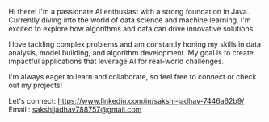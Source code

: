  Hi there! I'm a passionate AI enthusiast with a strong foundation in Java. 
 Currently diving into the world of data science and machine learning.
 I'm excited to explore how algorithms and data can drive innovative solutions.

 I love tackling complex problems and am constantly honing my skills in data analysis, model building, and algorithm development. 
   My goal is to create impactful applications that leverage AI for real-world challenges.

 I'm always eager to learn and collaborate, so feel free to connect or check out my projects!

 Let's connect: https://www.linkedin.com/in/sakshi-jadhav-7446a62b9/ 
 Email : sakshijadhav788757@gmail.com

